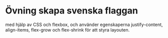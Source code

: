 # Övning skapa svenska flaggan

med hjälp av CSS och flexbox, och använder egenskaperna justify-content, align-items, flex-grow och flex-shrink för att styra layouten.

